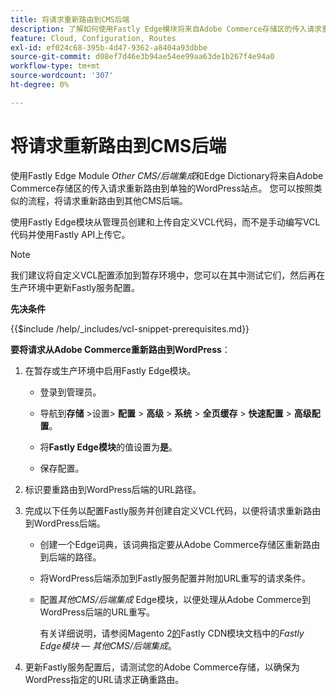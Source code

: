 ```yaml
---
title: 将请求重新路由到CMS后端
description: 了解如何使用Fastly Edge模块将来自Adobe Commerce存储区的传入请求重新路由到单独的WordPress网站。
feature: Cloud, Configuration, Routes
exl-id: ef024c68-395b-4d47-9362-a8404a93dbbe
source-git-commit: d08ef7d46e3b94ae54ee99aa63de1b267f4e94a0
workflow-type: tm+mt
source-wordcount: '307'
ht-degree: 0%

---
```


# 将请求重新路由到CMS后端

使用Fastly Edge Module _Other CMS/后端集成_&#x200B;和Edge Dictionary将来自Adobe Commerce存储区的传入请求重新路由到单独的WordPress站点。 您可以按照类似的流程，将请求重新路由到其他CMS后端。

使用Fastly Edge模块从管理员创建和上传自定义VCL代码，而不是手动编写VCL代码并使用Fastly API上传它。

>[!NOTE]
>
>我们建议将自定义VCL配置添加到暂存环境中，您可以在其中测试它们，然后再在生产环境中更新Fastly服务配置。

**先决条件**

{{$include /help/_includes/vcl-snippet-prerequisites.md}}

**要将请求从Adobe Commerce重新路由到WordPress**：

1. 在暂存或生产环境中启用Fastly Edge模块。

   - 登录到管理员。

   - 导航到&#x200B;**存储** >设置> **配置** > **高级** > **系统** > **全页缓存** > **快速配置** > **高级配置**。

   - 将&#x200B;**Fastly Edge模块**&#x200B;的值设置为&#x200B;**是**。

   - 保存配置。

1. 标识要重路由到WordPress后端的URL路径。

1. 完成以下任务以配置Fastly服务并创建自定义VCL代码，以便将请求重新路由到WordPress后端。

   - 创建一个Edge词典，该词典指定要从Adobe Commerce存储区重新路由到后端的路径。

   - 将WordPress后端添加到Fastly服务配置并附加URL重写的请求条件。

   - 配置&#x200B;_其他CMS/后端集成_ Edge模块，以便处理从Adobe Commerce到WordPress后端的URL重写。

     有关详细说明，请参阅Magento 2[的](https://github.com/fastly/fastly-magento2/blob/master/Documentation/Guides/Edge-Modules/EDGE-MODULE-OTHER-CMS-INTEGRATION.md)Fastly CDN模块文档中的&#x200B;_Fastly Edge模块 — 其他CMS/后端集成_。

1. 更新Fastly服务配置后，请测试您的Adobe Commerce存储，以确保为WordPress指定的URL请求正确重路由。

<!-- Last updated from includes: 2025-01-27 17:16:28 -->
